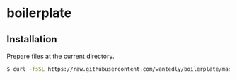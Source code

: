 # boilerplate

## Installation

Prepare files at the current directory.

```bash
$ curl -fsSL https://raw.githubusercontent.com/wantedly/boilerplate/master/script/install | sh
```
